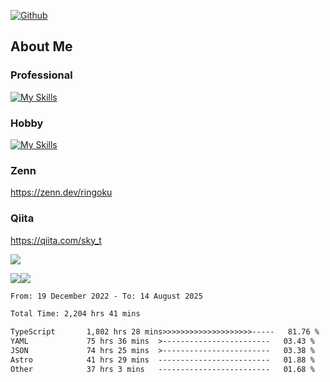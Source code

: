 [![Github](https://img.shields.io/github/followers/skyt-a?label=Follow&style=social)](https://github.com/skyt-a)

## About Me
### Professional
[![My Skills](https://skillicons.dev/icons?i=react,ts,js,nodejs,java,graphql,firebase,githubactions&theme=light)](https://skillicons.dev)
### Hobby
[![My Skills](https://skillicons.dev/icons?i=unity,rust,py&theme=light)](https://skillicons.dev)

### Zenn
https://zenn.dev/ringoku
### Qiita
https://qiita.com/sky_t


![](https://github-profile-summary-cards.vercel.app/api/cards/profile-details?username=skyt-a&theme=default)

![](https://github-profile-summary-cards.vercel.app/api/cards/repos-per-language?username=skyt-a&theme=default)![](https://github-profile-summary-cards.vercel.app/api/cards/stats?username=RinGoku&theme=default)

<!--START_SECTION:waka-->

```txt
From: 19 December 2022 - To: 14 August 2025

Total Time: 2,204 hrs 41 mins

TypeScript       1,802 hrs 28 mins>>>>>>>>>>>>>>>>>>>>-----   81.76 %
YAML             75 hrs 36 mins  >------------------------   03.43 %
JSON             74 hrs 25 mins  >------------------------   03.38 %
Astro            41 hrs 29 mins  -------------------------   01.88 %
Other            37 hrs 3 mins   -------------------------   01.68 %
```

<!--END_SECTION:waka-->
